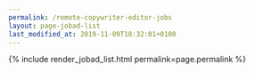 ```yaml
---
permalink: /remote-copywriter-editor-jobs
layout: page-jobad-list
last_modified_at: 2019-11-09T18:32:01+0100
---
```

{% include render_jobad_list.html permalink=page.permalink %}
